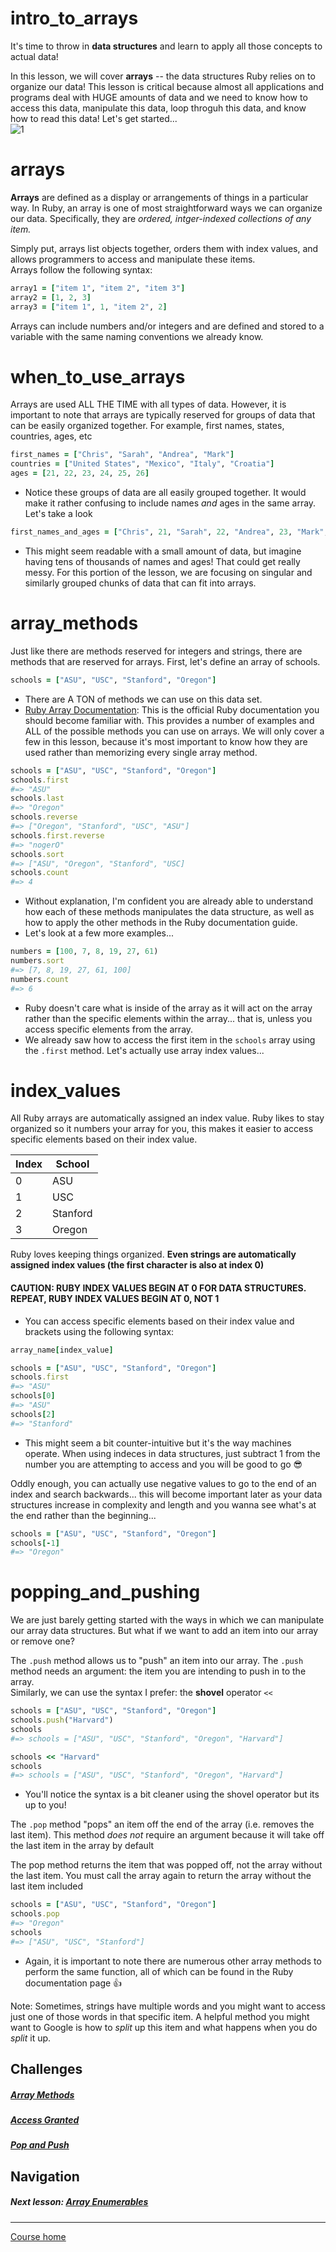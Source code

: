 # intro_to_arrays
It's time to throw in **data structures** and learn to apply all those concepts to actual data!  

In this lesson, we will cover **arrays** -- the data structures Ruby relies on to organize our data! This lesson is critical because almost all applications and programs deal with HUGE amounts of data and we need to know how to access this data, manipulate this data, loop throguh this data, and know how to read this data!  Let's get started...  
![1](http://i.imgur.com/N0TYx2x.gif)

# arrays
**Arrays** are defined as a display or arrangements of things in a particular way. In Ruby, an array is one of most straightforward ways we can organize our data. Specifically, they are *ordered, intger-indexed collections of any item.*  

Simply put, arrays list objects together, orders them with index values, and allows programmers to access and manipulate these items.  
Arrays follow the following syntax:  
```ruby 
array1 = ["item 1", "item 2", "item 3"]
array2 = [1, 2, 3]  
array3 = ["item 1", 1, "item 2", 2]
```
Arrays can include numbers and/or integers and are defined and stored to a variable with the same naming conventions we already know.

# when_to_use_arrays
Arrays are used ALL THE TIME with all types of data. However, it is important to note that arrays are typically reserved for groups of data that can be easily organized together. For example, first names, states, countries, ages, etc
```ruby 
first_names = ["Chris", "Sarah", "Andrea", "Mark"]
countries = ["United States", "Mexico", "Italy", "Croatia"]  
ages = [21, 22, 23, 24, 25, 26]
```
- Notice these groups of data are all easily grouped together. It would make it rather confusing to include names *and* ages in the same array. Let's take a look
```ruby 
first_names_and_ages = ["Chris", 21, "Sarah", 22, "Andrea", 23, "Mark", 24]
```
- This might seem readable with a small amount of data, but imagine having tens of thousands of names and ages! That could get really messy. For this portion of the lesson, we are focusing on singular and similarly grouped chunks of data that can fit into arrays.

# array_methods
Just like there are methods reserved for integers and strings, there are methods that are reserved for arrays. First, let's define an array of schools.
```ruby
schools = ["ASU", "USC", "Stanford", "Oregon"]
```
- There are A TON of methods we can use on this data set. 
- [Ruby Array Documentation](http://ruby-doc.org/core-2.3.0/Array.html): This is the official Ruby documentation you should become familiar with. This provides a number of examples and ALL of the possible methods you can use on arrays. We will only cover a few in this lesson, because it's most important to know how they are used rather than memorizing every single array method.
```ruby
schools = ["ASU", "USC", "Stanford", "Oregon"]
schools.first
#=> "ASU"
schools.last
#=> "Oregon"
schools.reverse
#=> ["Oregon", "Stanford", "USC", "ASU"]
schools.first.reverse
#=> "nogerO"
schools.sort
#=> ["ASU", "Oregon", "Stanford", "USC]
schools.count
#=> 4
```
- Without explanation, I'm confident you are already able to understand how each of these methods manipulates the data structure, as well as how to apply the other methods in the Ruby documentation guide. 
- Let's look at a few more examples...
```ruby
numbers = [100, 7, 8, 19, 27, 61)
numbers.sort
#=> [7, 8, 19, 27, 61, 100]
numbers.count
#=> 6
```
- Ruby doesn't care what is inside of the array as it will act on the array rather than the specific elements within the array... that is, unless you access specific elements from the array.
- We already saw how to access the first item in the `schools` array using the `.first` method. Let's actually use array index values...

# index_values
All Ruby arrays are automatically assigned an index value. Ruby likes to stay organized so it numbers your array for you, this makes it easier to access specific elements based on their index value.  

| Index | School |
| --- | --- |
| 0 | ASU | 
| 1 | USC |
| 2 | Stanford |
| 3 | Oregon |  

Ruby loves keeping things organized. **Even strings are automatically assigned index values (the first character is also at index 0)**

#### CAUTION: RUBY INDEX VALUES BEGIN AT 0 FOR DATA STRUCTURES. REPEAT, RUBY INDEX VALUES BEGIN AT 0, NOT 1

- You can access specific elements based on their index value and brackets using the following syntax:
```ruby
array_name[index_value]
```
```ruby
schools = ["ASU", "USC", "Stanford", "Oregon"]
schools.first
#=> "ASU"
schools[0]
#=> "ASU"
schools[2]
#=> "Stanford"
```
- This might seem a bit counter-intuitive but it's the way machines operate. When using indeces in data structures, just subtract 1 from the number you are attempting to access and you will be good to go :sunglasses:

Oddly enough, you can actually use negative values to go to the end of an index and search backwards... this will become important later as your data structures increase in complexity and length and you wanna see what's at the end rather than the beginning...
```ruby
schools = ["ASU", "USC", "Stanford", "Oregon"]
schools[-1]
#=> "Oregon"
```

# popping_and_pushing
We are just barely getting started with the ways in which we can manipulate our array data structures. But what if we want to add an item into our array or remove one?  

The `.push` method allows us to "push" an item into our array. The `.push` method needs an argument: the item you are intending to push in to the array.  
Similarly, we can use the syntax I prefer: the **shovel** operator `<<` 
```ruby
schools = ["ASU", "USC", "Stanford", "Oregon"]
schools.push("Harvard")
schools
#=> schools = ["ASU", "USC", "Stanford", "Oregon", "Harvard"]

schools << "Harvard"
schools
#=> schools = ["ASU", "USC", "Stanford", "Oregon", "Harvard"]
```
- You'll notice the syntax is a bit cleaner using the shovel operator but its up to you! 

The `.pop` method "pops" an item off the end of the array (i.e. removes the last item). This method *does not* require an argument because it will take off the last item in the array by default  

The pop method returns the item that was popped off, not the array without the last item. You must call the array again to return the array without the last item included
```ruby 
schools = ["ASU", "USC", "Stanford", "Oregon"]
schools.pop 
#=> "Oregon"
schools
#=> ["ASU", "USC", "Stanford"]
```
- Again, it is important to note there are numerous other array methods to perform the same function, all of which can be found in the Ruby documentation page :thumbsup:

Note: Sometimes, strings have multiple words and you might want to access just one of those words in that specific item. A helpful method you might want to Google is how to *split* up this item and what happens when you do *split* it up. 


## Challenges  
##### [Array Methods](https://github.com/Coderdotnew/intro_web_apps_dgm/tree/master/05_class/01_intro_to_arrays/code/01_array_methods)
##### [Access Granted](https://github.com/Coderdotnew/intro_web_apps_dgm/tree/master/05_class/01_intro_to_arrays/code/02_access_granted)
##### [Pop and Push](https://github.com/Coderdotnew/intro_web_apps_dgm/tree/master/05_class/01_intro_to_arrays/code/03_pop_n_push)

## Navigation  
##### Next lesson: [Array Enumerables](https://github.com/Coderdotnew/intro_web_apps_dgm/tree/master/05_class/02_array_enumerables) 
---  
[Course home](https://github.com/Coderdotnew/intro_web_apps_dgm)   
